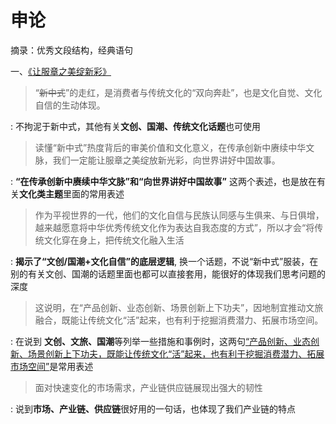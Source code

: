 # 申论

摘录：优秀文段结构，经典语句

一、[《让服章之美绽新彩》](https://mp.weixin.qq.com/s/6VZ3sQqddyBPLPSx16FJMA?wxwork_userid=XiaoLongNv)
> “~~新中式~~”的走红，是消费者与传统文化的“双向奔赴”，也是文化自觉、文化自信的生动体现。

: 不拘泥于新中式，其他有关**文创、国潮、传统文化话题**也可使用

> 读懂“新中式”热度背后的审美价值和文化意义，在传承创新中赓续中华文脉，我们一定能让服章之美绽放新光彩，向世界讲好中国故事。

: **“在传承创新中赓续中华文脉”和“向世界讲好中国故事”** 这两个表述，也是放在有关**文化类主题**里面的常用表述

> 作为平视世界的一代，他们的文化自信与民族认同感与生俱来、与日俱增，越来越愿意将中华优秀传统文化作为表达自我态度的方式”，所以才会“将传统文化穿在身上，把传统文化融入生活

: **揭示了“文创/国潮+文化自信”的底层逻辑**, 换一个话题，不说“新中式”服装，在别的有关文创、国潮的话题里面也都可以直接套用，能很好的体现我们思考问题的深度

> 这说明，在“产品创新、业态创新、场景创新上下功夫”，因地制宜推动文旅融合，既能让传统文化“活”起来，也有利于挖掘消费潜力、拓展市场空间。

: 在说到 **文创、文旅、国潮**等列举一些措施和事例时，这两句<u>“产品创新、业态创新、场景创新上下功夫，既能让传统文化“活”起来，也有利于挖掘消费潜力、拓展市场空间”</u>是常用表述

> 面对快速变化的市场需求，产业链供应链展现出强大的韧性

: 说到**市场、产业链、供应链**很好用的一句话，也体现了我们产业链的特点